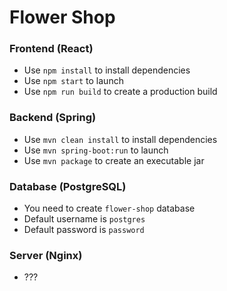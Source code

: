 # Flower Shop

### Frontend (React)
- Use `npm install` to install dependencies
- Use `npm start` to launch
- Use `npm run build` to  create a production build

### Backend (Spring)
- Use `mvn clean install` to install dependencies
- Use `mvn spring-boot:run` to launch
- Use `mvn package` to create an executable jar

### Database (PostgreSQL)
- You need to create `flower-shop` database
- Default username is `postgres`
- Default password is `password`

### Server (Nginx)
- ???